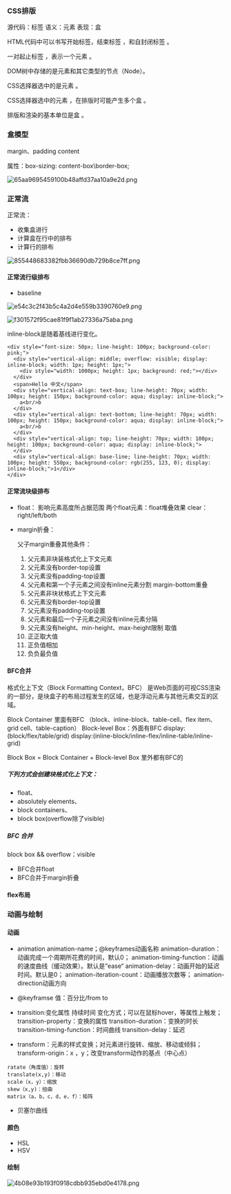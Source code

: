 
### CSS排版

源代码：标签
语义：元素
表现：盒

HTML代码中可以书写开始标签，结束标签 ，和自封闭标签 。

一对起止标签 ，表示一个元素 。

DOM树中存储的是元素和其它类型的节点（Node）。

CSS选择器选中的是元素 。

CSS选择器选中的元素 ，在排版时可能产生多个盒 。

排版和渲染的基本单位是盒 。

### 盒模型


margin、padding content

属性：box-sizing: content-box\border-box;

![65aa9695459100b48affd37aa10a9e2d.png](evernotecid://D6110349-F532-4A4A-999B-0021D0140D85/appyinxiangcom/9084687/ENResource/p521)


### 正常流

正常流：

* 收集盒进行
* 计算盒在行中的排布
* 计算行的排布

![855448683382fbb36690db729b8ce7ff.png](evernotecid://D6110349-F532-4A4A-999B-0021D0140D85/appyinxiangcom/9084687/ENResource/p523)

#### 正常流行级排布

* baseline

![e54c3c2f43b5c4a2d4e559b3390760e9.png](evernotecid://D6110349-F532-4A4A-999B-0021D0140D85/appyinxiangcom/9084687/ENResource/p526)


![f301572f95cae81f9f1ab27336a75aba.png](evernotecid://D6110349-F532-4A4A-999B-0021D0140D85/appyinxiangcom/9084687/ENResource/p527)

inline-block是随着基线进行变化。

```
<div style="font-size: 50px; line-height: 100px; background-color: pink;">
  <div style="vertical-align: middle; overflow: visible; display: inline-block; width: 1px; height: 1px;">
    <div style="width: 1000px; height: 1px; background: red;"></div>
  </div>
  <span>Hello 中文</span>
  <div style="vertical-align: text-box; line-height: 70px; width: 100px; height: 150px; background-color: aqua; display: inline-block;">
    a<br/>b
  </div>
  <div style="vertical-align: text-bottom; line-height: 70px; width: 100px; height: 150px; background-color: aqua; display: inline-block;">
    a<br/>b
  </div>
  <div style="vertical-align: top; line-height: 70px; width: 100px; height: 100px; background-color: aqua; display: inline-block;">
  </div>
  <div style="vertical-align: base-line; line-height: 70px; width: 100px; height: 550px; background-color: rgb(255, 123, 0); display: inline-block;">1</div>
</div>  
```

#### 正常流块级排布

* float： 影响元素高度所占据范围
    两个float元素：float堆叠效果
    clear：right/left/both

* margin折叠：

    父子margin重叠其他条件：
    1. 父元素非块装格式化上下文元素
    2. 父元素没有border-top设置
    3. 父元素没有padding-top设置
    4. 父元素和第一个子元素之间没有inline元素分割
    margin-bottom重叠
    1. 父元素非块状格式上下文元素
    2. 父元素没有border-top设置
    3. 父元素没有padding-top设置
    4. 父元素和最后一个子元素之间没有inline元素分隔
    5. 父元素没有height、min-height、max-height限制
    取值
    1. 正正取大值
    2. 正负值相加
    3. 负负最负值

#### BFC合并
格式化上下文（Block Formatting Context，BFC） 是Web页面的可视CSS渲染的一部分，是块盒子的布局过程发生的区域，也是浮动元素与其他元素交互的区域。

Block Container 里面有BFC
（block、inline-block、table-cell、flex item、grid cell、table-caption）
Block-level Box：外面有BFC
display:(block/flex/table/grid)
display:(inline-block/inline-flex/inline-table/inline-grid)

Block Box = Block Container + Block-level Box 里外都有BFC的

##### 下列方式会创建块格式化上下文：
- float、
- absolutely elements、
- block containers、
- block box(overflow除了visible)

##### BFC 合并

block box && overflow：visible 
* BFC合并float
* BFC合并于margin折叠


#### flex布局

### 动画与绘制

#### 动画

* animation
   animation-name；@keyframes动画名称
   animation-duration：动画完成一个周期所花费的时间，默认0；
   animation-timing-function：动画的速度曲线（缓动效果）。默认是”ease“
   animation-delay：动画开始的延迟时间。默认是0；
   animation-iteration-count：动画播放次数等；
   animation-direction动画方向

* @keyframse
    值：百分比/from to

* transition:变化属性 持续时间 变化方式；可以在鼠标hover，等属性上触发；
   transition-property：变换的属性
   transition-duration：变换的时长
   transition-timing-function：时间曲线
   transition-delay：延迟

* transform：元素的样式变换；对元素进行旋转、缩放、移动或倾斜；
    transform-origin：x ，y；改变transform动作的基点（中心点）

```
ratate（角度值）：旋转
translate(x,y)：移动
scale（x，y）：缩放
skew（x,y)：扭曲
matrix（a，b，c，d，e，f）：矩阵
```

* 贝塞尔曲线


#### 颜色

* HSL
* HSV

#### 绘制

![4b08e93b193f0918cdbb935ebd0e4178.png](evernotecid://D6110349-F532-4A4A-999B-0021D0140D85/appyinxiangcom/9084687/ENResource/p529)








